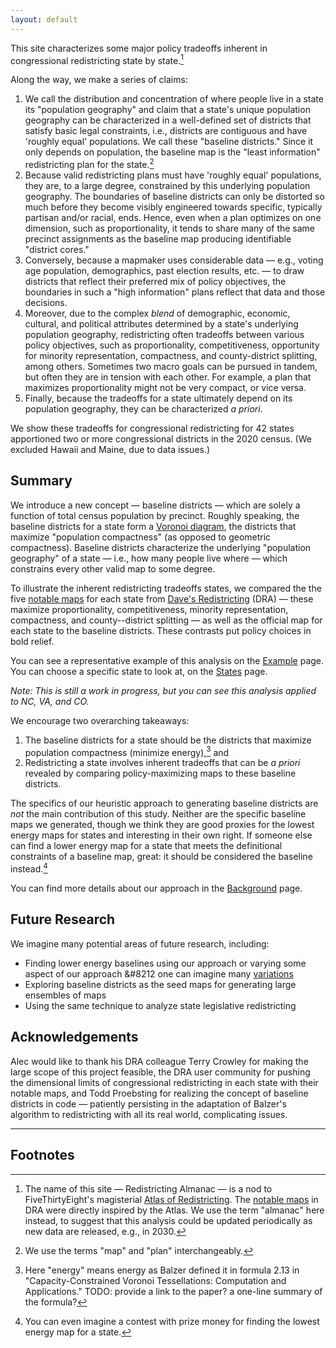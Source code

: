```yaml
---
layout: default
---
```


This site characterizes some major policy tradeoffs inherent in congressional redistricting state by state.[^1]

Along the way, we make a series of claims:

1.  We call the distribution and concentration of where people live in a state its "population geography" and claim that 
    a state's unique population geography can be characterized in a well-defined set of districts that satisfy basic legal constraints, 
    i.e., districts are contiguous and have 'roughly equal' populations.
    We call these "baseline districts." 
    Since it only depends on population, the baseline map is the "least information" redistricting plan for the state.[^2] 
2.  Because valid redistricting plans must have 'roughly equal' populations, they are, to a large degree, constrained by this underlying population geography. 
    The boundaries of baseline districts can only be distorted so much before they become visibly engineered towards specific, typically partisan and/or racial, ends. 
    Hence, even when a plan optimizes on one dimension, such as proportionality, it tends to share many of the same precinct assignments as the baseline map producing 
    identifiable "district cores."
3.  Conversely, because a mapmaker uses considerable data &#8212; e.g., voting age population, demographics, past election results, etc. &#8212; to draw districts that 
    reflect their preferred mix of policy objectives, the boundaries in such a "high information" plans reflect that data and those decisions.
4.  Moreover, due to the complex *blend* of demographic, economic, cultural, and political attributes determined by a state's underlying population geography, 
    redistricting often tradeoffs between various policy objectives, such as proportionality, competitiveness, opportunity for minority representation, compactness, 
    and county-district splitting, among others. 
    Sometimes two macro goals can be pursued in tandem, but often they are in tension with each other. 
    For example, a plan that maximizes proportionality might not be very compact, or vice versa.
5.  Finally, because the tradeoffs for a state ultimately depend on its population geography, they can be characterized *a priori*.

We show these tradeoffs for congressional redistricting for 42 states apportioned two or more congressional districts in the 2020 census.
(We excluded Hawaii and Maine, due to data issues.)

## Summary

We introduce a new concept &#8212; baseline districts &#8212; which are solely a function of total census population by precinct.
Roughly speaking, the baseline districts for a state form a [Voronoi diagram](https://en.wikipedia.org/wiki/Voronoi_diagram),
the districts that maximize "population compactness" (as opposed to geometric compactness).
Baseline districts characterize the underlying "population geography" of a state &#8212; i.e., how many people live where &#8212;
which constrains every other valid map to some degree. 

To illustrate the inherent redistricting tradeoffs states, we compared the
the five [notable maps](https://medium.com/dra-2020/notable-maps-66d744933a48) for each state
from [Dave's Redistricting](https://davesredistricting.org/) (DRA) 
&#8212; these maximize proportionality, competitiveness, minority representation, compactness, and county--district splitting &#8212; 
as well as the official map for each state to the baseline districts.
These contrasts put policy choices in bold relief.

You can see a representative example of this analysis on the [Example](./_pages/example.markdown) page.
You can choose a specific state to look at, on the [States](./_pages/states.markdown) page.

*Note: This is still a work in progress, but you can see this analysis applied to NC, VA, and CO.*

We encourage two overarching takeaways:

1. The baseline districts for a state should be the districts that maximize population compactness (minimize energy),[^3] and
2. Redistricting a state involves inherent tradeoffs that can be *a priori* revealed by comparing policy-maximizing maps to these baseline districts.

The specifics of our heuristic approach to generating baseline districts are *not* the main contribution of this study.
Neither are the specific baseline maps we generated, though we think they are good proxies for the lowest energy maps for states and interesting in their own right.
If someone else can find a lower energy map for a state that meets the definitional constraints of a baseline map, great:
it should be considered the baseline instead.[^4]

You can find more details about our approach in the [Background](./_pages/background.markdown) page.

## Future Research

We imagine many potential areas of future research, including:

-   Finding lower energy baselines using our approach or varying some aspect of our approach 
    &#8212 one can imagine many [variations](./_pages/variations.markdown) 
-   Exploring baseline districts as the seed maps for generating large ensembles of maps
-   Using the same technique to analyze state legislative redistricting

## Acknowledgements

Alec would like to thank his DRA colleague Terry Crowley for making the large scope of this project feasible, 
the DRA user community for pushing the dimensional limits of congressional redistricting in each state with their notable maps, and
Todd Proebsting for realizing the concept of baseline districts in code &#8212;
patiently persisting in the adaptation of Balzer's algorithm to redistricting with all its real world, complicating issues.

---

## Footnotes

[^1]: The name of this site &#8212; Redistricting Almanac &#8212; is a nod to FiveThirtyEight's magisterial
    [Atlas of Redistricting](https://medium.com/dra-2020/atlas-of-redistricting-maps-14ea4d0874e5). 
    The [notable maps](https://medium.com/dra-2020/notable-maps-66d744933a48) in DRA were directly inspired by the Atlas.
    We use the term "almanac" here instead, to suggest that this analysis could be updated periodically as new data are released,
    e.g., in 2030.

[^2]: We use the terms "map" and "plan" interchangeably.

[^3]: Here "energy" means energy as Balzer defined it in formula 2.13 in "Capacity-Constrained Voronoi Tessellations: Computation and Applications." TODO: provide a link to the paper? a one-line summary of the formula?

[^4]: You can even imagine a contest with prize money for finding the lowest energy map for a state.
